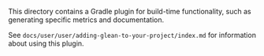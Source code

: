 This directory contains a Gradle plugin for build-time functionality,
such as generating specific metrics and documentation.

See `docs/user/user/adding-glean-to-your-project/index.md` for information about using this
plugin.
